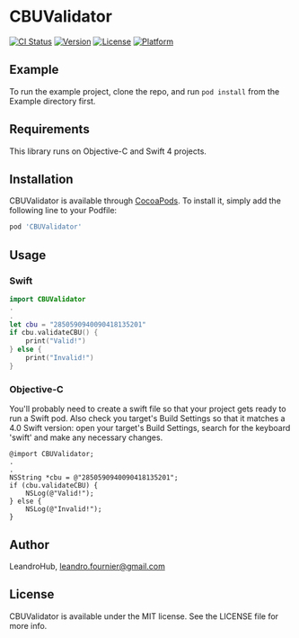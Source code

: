 # CBUValidator

[![CI Status](https://img.shields.io/travis/LeandroHub/CBUValidator.svg?style=flat)](https://travis-ci.org/LeandroHub/CBUValidator)
[![Version](https://img.shields.io/cocoapods/v/CBUValidator.svg?style=flat)](https://cocoapods.org/pods/CBUValidator)
[![License](https://img.shields.io/cocoapods/l/CBUValidator.svg?style=flat)](https://cocoapods.org/pods/CBUValidator)
[![Platform](https://img.shields.io/cocoapods/p/CBUValidator.svg?style=flat)](https://cocoapods.org/pods/CBUValidator)

## Example

To run the example project, clone the repo, and run `pod install` from the Example directory first.



## Requirements

This library runs on Objective-C and Swift 4 projects. 

## Installation

CBUValidator is available through [CocoaPods](https://cocoapods.org). To install
it, simply add the following line to your Podfile:

```ruby
pod 'CBUValidator'
```

## Usage

### Swift

```swift
import CBUValidator
.
.
let cbu = "2850590940090418135201"
if cbu.validateCBU() {
    print("Valid!")
} else {
    print("Invalid!")
} 
```

### Objective-C

You'll probably need to create a swift file so that your project gets ready to run a Swift pod. Also check you target's Build Settings so that it matches a 4.0 Swift version: open your target's Build Settings, search for the keyboard 'swift' and make any necessary changes. 

```
@import CBUValidator;
.
.
NSString *cbu = @"2850590940090418135201";
if (cbu.validateCBU) {
    NSLog(@"Valid!");
} else {
    NSLog(@"Invalid!");
}
```

## Author

LeandroHub, leandro.fournier@gmail.com

## License

CBUValidator is available under the MIT license. See the LICENSE file for more info.
